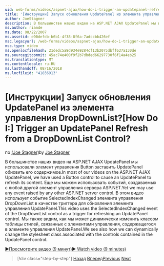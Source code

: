 ```yaml
---
uid: web-forms/videos/aspnet-ajax/how-do-i-trigger-an-updatepanel-refresh-from-a-dropdownlist-control
title: '[Инструкции] Запуск обновления UpdatePanel из элемента управления DropDownList? | Документы Майкрософт'
author: JoeStagner
description: В большинстве наших видео на ASP.NET AJAX UpdatePanel мы использовали элемент управления Button заставить UpdatePanel обновить его содержимое. Еще мы можем использовать любое событие...
ms.author: riande
ms.date: 08/22/2007
ms.assetid: e90defdb-b6b1-4f38-8f6a-7adccbb426ef
msc.legacyurl: /web-forms/videos/aspnet-ajax/how-do-i-trigger-an-updatepanel-refresh-from-a-dropdownlist-control
msc.type: video
ms.openlocfilehash: 21dedc5a8d934e9284cf13b2075dbff637a130de
ms.sourcegitcommit: 45ac74e400f9f2b7dbded66297730f6f14a4eb25
ms.translationtype: MT
ms.contentlocale: ru-RU
ms.lasthandoff: 08/16/2018
ms.locfileid: "41836913"
---
```

<a name="how-do-i-trigger-an-updatepanel-refresh-from-a-dropdownlist-control"></a><span data-ttu-id="a88fe-105">[Инструкции] Запуск обновления UpdatePanel из элемента управления DropDownList?</span><span class="sxs-lookup"><span data-stu-id="a88fe-105">[How Do I:] Trigger an UpdatePanel Refresh from a DropDownList Control?</span></span>
====================
<span data-ttu-id="a88fe-106">по [(Joe Stagner)](https://github.com/JoeStagner)</span><span class="sxs-lookup"><span data-stu-id="a88fe-106">by [Joe Stagner](https://github.com/JoeStagner)</span></span>

<span data-ttu-id="a88fe-107">В большинстве наших видео на ASP.NET AJAX UpdatePanel мы использовали элемент управления Button заставить UpdatePanel обновить его содержимое.</span><span class="sxs-lookup"><span data-stu-id="a88fe-107">In most of our videos on the ASP.NET AJAX UpdatePanel, we have used a Button control to cause an UpdatePanel to refresh its content.</span></span> <span data-ttu-id="a88fe-108">Еще мы можем использовать событий, создаваемых с любой другой элемент управления сервера ASP.NET.</span><span class="sxs-lookup"><span data-stu-id="a88fe-108">Yet we may use any event raised by any other ASP.NET server control.</span></span> <span data-ttu-id="a88fe-109">В этом видео использует событие SelectedIndexChanged элемента управления DropDownList в качестве триггера для обновления элемента управления UpdatePanel.</span><span class="sxs-lookup"><span data-stu-id="a88fe-109">This video uses the SelectedIndexChanged event of the DropDownList control as a trigger for refreshing an UpdatePanel control.</span></span> <span data-ttu-id="a88fe-110">Мы также видим, как мы может динамически изменить классом таблицы стилей, связанных с элементами управления, содержащегося в элементе управления UpdatePanel.</span><span class="sxs-lookup"><span data-stu-id="a88fe-110">We see also how we can dynamically change the stylesheet class associated with the controls contained in the UpdatePanel control.</span></span>

[<span data-ttu-id="a88fe-111">&#9654;Просмотрите видео (9 минут)</span><span class="sxs-lookup"><span data-stu-id="a88fe-111">&#9654; Watch video (9 minutes)</span></span>](https://channel9.msdn.com/Blogs/ASP-NET-Site-Videos/how-do-i-trigger-an-updatepanel-refresh-from-a-dropdownlist-control)

> [!div class="step-by-step"]
> <span data-ttu-id="a88fe-112">[Назад](how-do-i-implement-the-persistent-communications-pattern-using-web-services.md)
> [Вперед](how-do-i-create-an-aspnet-ajax-extender-from-scratch.md)</span><span class="sxs-lookup"><span data-stu-id="a88fe-112">[Previous](how-do-i-implement-the-persistent-communications-pattern-using-web-services.md)
[Next](how-do-i-create-an-aspnet-ajax-extender-from-scratch.md)</span></span>
